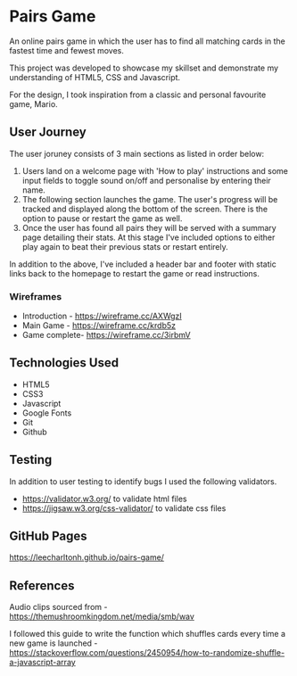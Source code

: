 # Pairs Game

An online pairs game in which the user has to find all matching cards in the fastest time and fewest moves.  

This project was developed to showcase my skillset and demonstrate my understanding of HTML5, CSS and Javascript.

For the design, I took inspiration from a classic and personal favourite game, Mario.

## User Journey

The user joruney consists of 3 main sections as listed in order below:

1. Users land on a welcome page with 'How to play' instructions and some input fields to toggle sound on/off and personalise by entering their name.
2. The following section launches the game. The user's progress will be tracked and displayed along the bottom of the screen. There is the option to pause or restart the game as well.
3. Once the user has found all pairs they will be served with a summary page detailing their stats. At this stage I've included options to either play again to beat their previous stats or restart entirely.

In addition to the above, I've included a header bar and footer with static links back to the homepage to restart the game or read instructions.

### Wireframes

- Introduction - https://wireframe.cc/AXWgzI
- Main Game - https://wireframe.cc/krdb5z
- Game complete- https://wireframe.cc/3irbmV

## Technologies Used

- HTML5
- CSS3
- Javascript
- Google Fonts
- Git
- Github

## Testing

In addition to user testing to identify bugs I used the following validators.
- https://validator.w3.org/ to validate html files
- https://jigsaw.w3.org/css-validator/ to validate css files

## GitHub Pages

https://leecharltonh.github.io/pairs-game/

## References

Audio clips sourced from - https://themushroomkingdom.net/media/smb/wav

I followed this guide to write the function which shuffles cards every time a new game is launched - https://stackoverflow.com/questions/2450954/how-to-randomize-shuffle-a-javascript-array